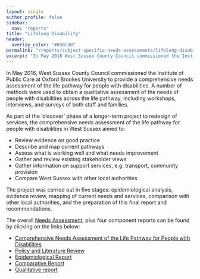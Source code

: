 ```yaml
---
layout: single
author_profile: false
sidebar:
  nav: "reports"
title: "Lifelong Disability"
header:
  overlay_color: "#038cd0"
permalink: "/reports/subject-specific-needs-assessments/lifelong-disabilities/"
excerpt: "In May 2016 West Sussex County Council commissioned the Institute of Public Care at Oxford Brookes University to provide a comprehensive needs assessment of the life pathway for people with disabilities."
---
```


In May 2016, West Sussex County Council commissioned the Institute of Public Care at Oxford Brookes University to provide a comprehensive needs assessment of the life pathway for people with disabilities. A number of methods were used to obtain a qualitative assessment of the needs of people with disabilities across the life pathway, including workshops, interviews, and surveys of both staff and families.

As part of the ‘discover’ phase of a longer-term project to redesign of services, the comprehensive needs assessment of the life pathway for people with disabilities in West Sussex aimed to:

+ Review evidence on good practice
+ Describe and map current pathways
+ Assess what is working well and what needs improvement
+ Gather and review existing stakeholder views
+ Gather information on support services, e.g. transport, community provision
+ Compare West Sussex with other local authorities

The project was carried out in five stages: epidemiological analysis, evidence review, mapping of current needs and services, comparison with other local authorities, and the preparation of this final report and recommendations.

The overall [Needs Assessment](/assets/core/West-Sussex-County-Council-Needs-Assessment-Final-Report-May-2016.pdf), plus four component reports can be found by clicking on the links below:

+ [Comprehensive Needs Assessment of the Life Pathway for People with Disabilities](/assets/core/West-Sussex-County-Council-Needs-Assessment-Final-Report-May-2016.pdf)
+ [Policy and Literature Review](/assets/core/West-Sussex-1-Policy-and-Literature-Review-Life-Pathways-May-2016.pdf)
+ [Epidemiological Report](/assets/core/West-Sussex-2-Epidemiological-Report-CYP-disabilities-needs-assessment-May-2016.pdf)
+ [Comparative Report](/assets/core/West-Sussex-3-Comparative-Report-March-2016.pdf)
+ [Qualitative report](/assets/core/West-Sussex-4-Qualitative-report-May-2016.pdf)